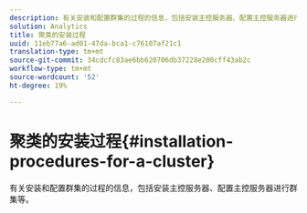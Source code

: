 ```yaml
---
description: 有关安装和配置群集的过程的信息，包括安装主控服务器、配置主控服务器进行群集等。
solution: Analytics
title: 聚类的安装过程
uuid: 11eb77a6-ad01-47da-bca1-c76107af21c1
translation-type: tm+mt
source-git-commit: 34cdcfc83ae6bb620706db37228e200cff43ab2c
workflow-type: tm+mt
source-wordcount: '52'
ht-degree: 19%

---
```



# 聚类的安装过程{#installation-procedures-for-a-cluster}

有关安装和配置群集的过程的信息，包括安装主控服务器、配置主控服务器进行群集等。

